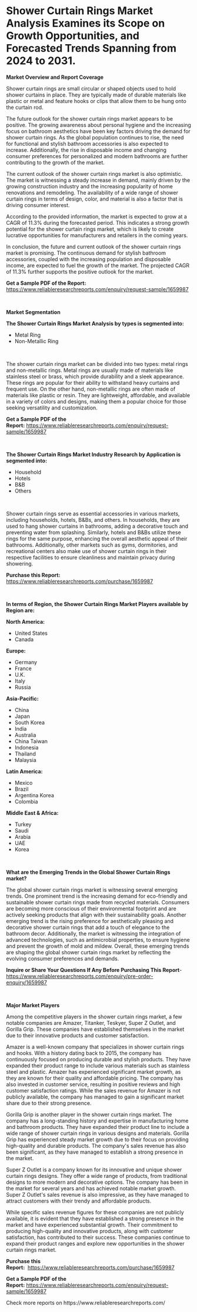 <p><h1>Shower Curtain Rings Market Analysis Examines its Scope on Growth Opportunities, and Forecasted Trends Spanning from 2024 to 2031.</h1></p><p><strong>Market Overview and Report Coverage</strong></p>
<p><p>Shower curtain rings are small circular or shaped objects used to hold shower curtains in place. They are typically made of durable materials like plastic or metal and feature hooks or clips that allow them to be hung onto the curtain rod.</p><p>The future outlook for the shower curtain rings market appears to be positive. The growing awareness about personal hygiene and the increasing focus on bathroom aesthetics have been key factors driving the demand for shower curtain rings. As the global population continues to rise, the need for functional and stylish bathroom accessories is also expected to increase. Additionally, the rise in disposable income and changing consumer preferences for personalized and modern bathrooms are further contributing to the growth of the market.</p><p>The current outlook of the shower curtain rings market is also optimistic. The market is witnessing a steady increase in demand, mainly driven by the growing construction industry and the increasing popularity of home renovations and remodeling. The availability of a wide range of shower curtain rings in terms of design, color, and material is also a factor that is driving consumer interest.</p><p>According to the provided information, the market is expected to grow at a CAGR of 11.3% during the forecasted period. This indicates a strong growth potential for the shower curtain rings market, which is likely to create lucrative opportunities for manufacturers and retailers in the coming years.</p><p>In conclusion, the future and current outlook of the shower curtain rings market is promising. The continuous demand for stylish bathroom accessories, coupled with the increasing population and disposable income, are expected to fuel the growth of the market. The projected CAGR of 11.3% further supports the positive outlook for the market.</p></p>
<p><strong>Get a Sample PDF of the Report:</strong> <a href="https://www.reliableresearchreports.com/enquiry/request-sample/1659987">https://www.reliableresearchreports.com/enquiry/request-sample/1659987</a></p>
<p>&nbsp;</p>
<p><strong>Market Segmentation</strong></p>
<p><strong>The Shower Curtain Rings Market Analysis by types is segmented into:</strong></p>
<p><ul><li>Metal Ring</li><li>Non-Metallic Ring</li></ul></p>
<p>&nbsp;</p>
<p><p>The shower curtain rings market can be divided into two types: metal rings and non-metallic rings. Metal rings are usually made of materials like stainless steel or brass, which provide durability and a sleek appearance. These rings are popular for their ability to withstand heavy curtains and frequent use. On the other hand, non-metallic rings are often made of materials like plastic or resin. They are lightweight, affordable, and available in a variety of colors and designs, making them a popular choice for those seeking versatility and customization.</p></p>
<p><strong>Get a Sample PDF of the Report:</strong>&nbsp;<a href="https://www.reliableresearchreports.com/enquiry/request-sample/1659987">https://www.reliableresearchreports.com/enquiry/request-sample/1659987</a></p>
<p>&nbsp;</p>
<p><strong>The Shower Curtain Rings Market Industry Research by Application is segmented into:</strong></p>
<p><ul><li>Household</li><li>Hotels</li><li>B&B</li><li>Others</li></ul></p>
<p>&nbsp;</p>
<p><p>Shower curtain rings serve as essential accessories in various markets, including households, hotels, B&Bs, and others. In households, they are used to hang shower curtains in bathrooms, adding a decorative touch and preventing water from splashing. Similarly, hotels and B&Bs utilize these rings for the same purpose, enhancing the overall aesthetic appeal of their bathrooms. Additionally, other markets such as gyms, dormitories, and recreational centers also make use of shower curtain rings in their respective facilities to ensure cleanliness and maintain privacy during showering.</p></p>
<p><strong>Purchase this Report:</strong>&nbsp; <a href="https://www.reliableresearchreports.com/purchase/1659987">https://www.reliableresearchreports.com/purchase/1659987</a></p>
<p>&nbsp;</p>
<p><strong>In terms of Region, the Shower Curtain Rings Market Players available by Region are:</strong></p>
<p>
    <p> <strong> North America: </strong>
        <ul>
            <li>United States</li>
            <li>Canada</li>
        </ul>
        </p> 
    <p> <strong> Europe: </strong>
        <ul>
            <li>Germany</li>
            <li>France</li>
            <li>U.K.</li>
            <li>Italy</li>
            <li>Russia</li>
        </ul>
        </p> 
    <p> <strong> Asia-Pacific: </strong>
        <ul>
            <li>China</li>
            <li>Japan</li>
            <li>South Korea</li>
            <li>India</li>
            <li>Australia</li>
            <li>China Taiwan</li>
            <li>Indonesia</li>
            <li>Thailand</li>
            <li>Malaysia</li>
        </ul>
        </p> 
    <p> <strong> Latin America: </strong>
        <ul>
            <li>Mexico</li>
            <li>Brazil</li>
            <li>Argentina Korea</li>
            <li>Colombia</li>
        </ul>
        </p> 
    <p> <strong> Middle East & Africa: </strong>
        <ul>
            <li>Turkey</li>
            <li>Saudi</li>
            <li>Arabia</li>
            <li>UAE</li>
            <li>Korea</li>
        </ul>
    </p>
    </p>
<p>&nbsp;</p>
<p><strong>What are the Emerging Trends in the Global Shower Curtain Rings market?</strong></p>
<p><p>The global shower curtain rings market is witnessing several emerging trends. One prominent trend is the increasing demand for eco-friendly and sustainable shower curtain rings made from recycled materials. Consumers are becoming more conscious of their environmental footprint and are actively seeking products that align with their sustainability goals. Another emerging trend is the rising preference for aesthetically pleasing and decorative shower curtain rings that add a touch of elegance to the bathroom decor. Additionally, the market is witnessing the integration of advanced technologies, such as antimicrobial properties, to ensure hygiene and prevent the growth of mold and mildew. Overall, these emerging trends are shaping the global shower curtain rings market by reflecting the evolving consumer preferences and demands.</p></p>
<p><strong>Inquire or Share Your Questions If Any Before Purchasing This Report</strong>- <a href="https://www.reliableresearchreports.com/enquiry/pre-order-enquiry/1659987">https://www.reliableresearchreports.com/enquiry/pre-order-enquiry/1659987</a></p>
<p>&nbsp;</p>
<p><strong>Major Market Players</strong></p>
<p><p>Among the competitive players in the shower curtain rings market, a few notable companies are Amazer, Titanker, Teskyer, Super Z Outlet, and Gorilla Grip. These companies have established themselves in the market due to their innovative products and customer satisfaction.</p><p>Amazer is a well-known company that specializes in shower curtain rings and hooks. With a history dating back to 2015, the company has continuously focused on producing durable and stylish products. They have expanded their product range to include various materials such as stainless steel and plastic. Amazer has experienced significant market growth, as they are known for their quality and affordable pricing. The company has also invested in customer service, resulting in positive reviews and high customer satisfaction ratings. While the sales revenue for Amazer is not publicly available, the company has managed to gain a significant market share due to their strong presence.</p><p>Gorilla Grip is another player in the shower curtain rings market. The company has a long-standing history and expertise in manufacturing home and bathroom products. They have expanded their product line to include a wide range of shower curtain rings in various designs and materials. Gorilla Grip has experienced steady market growth due to their focus on providing high-quality and durable products. The company's sales revenue has also been significant, as they have managed to establish a strong presence in the market.</p><p>Super Z Outlet is a company known for its innovative and unique shower curtain rings designs. They offer a wide range of products, from traditional designs to more modern and decorative options. The company has been in the market for several years and has achieved notable market growth. Super Z Outlet's sales revenue is also impressive, as they have managed to attract customers with their trendy and affordable products.</p><p>While specific sales revenue figures for these companies are not publicly available, it is evident that they have established a strong presence in the market and have experienced substantial growth. Their commitment to producing high-quality and innovative products, along with customer satisfaction, has contributed to their success. These companies continue to expand their product ranges and explore new opportunities in the shower curtain rings market.</p></p>
<p><strong>Purchase this Report:</strong>&nbsp;&nbsp;<a href="https://www.reliableresearchreports.com/purchase/1659987">https://www.reliableresearchreports.com/purchase/1659987</a></p>
<p></p>
<p><strong>Get a Sample PDF of the Report:</strong>&nbsp;<a href="https://www.reliableresearchreports.com/enquiry/request-sample/1659987">https://www.reliableresearchreports.com/enquiry/request-sample/1659987</a></p>
<p>Check more reports on https://www.reliableresearchreports.com/</p>